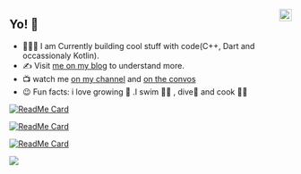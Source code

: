 <a href="https://twitter.com/tamrefrank" target="_blank" rel="nofollow"><img align="right" alt="Frank tamre's Twitter" width="22px" src="https://cdn.jsdelivr.net/npm/simple-icons@v3/icons/twitter.svg" /></a>

## Yo! 👋 


- 👨🏽‍💻 I am Currently building cool stuff with code(C++, Dart and occassionaly Kotlin).
- :writing_hand: Visit [me on my blog](https://tamrefrank.hashnode.dev/) to understand more.
- :tv: watch me [on my channel](https://www.youtube.com/channel/UC10JamDyadvorFNn5Gr5W7A) and [on the convos](https://www.youtube.com/channel/UCxvALsLhxUzbI8oPHQjqTpw)
- 😉 Fun facts: i love growing :herb: .I swim :swimming_man: , dive:diving_mask: and cook :man_cook:
   
 [![ReadMe Card](https://github-readme-stats.vercel.app/api/pin/?username=tamzi&repo=ReadMe-MasterTemplates)](https://github.com/tamzi/ReadMe-MasterTemplates)
  
 [![ReadMe Card](https://github-readme-stats.vercel.app/api/pin/?username=tamzi&repo=jobfinder)](https://github.com/tamzi/jobfinder)
 
 [![ReadMe Card](https://github-readme-stats.vercel.app/api/pin/?username=tamzi&repo=core_theming)](https://github.com/tamzi/core_theming)



<p align = "left">
  
  <img src = "https://github-readme-stats.vercel.app/api?username=tamzi&show_icons=true&theme=default&line_height=18">

</p>

